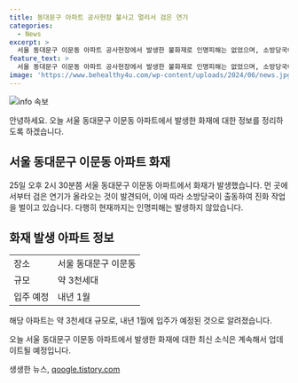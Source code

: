 ```yaml
---
title: 동대문구 아파트 공사현장 불사고 멀리서 검은 연기
categories:
  - News
excerpt: >
  서울 동대문구 이문동 아파트 공사현장에서 발생한 불화재로 인명피해는 없었으며, 소방당국이 진화 작업에 나섰다. 해당 아파트는 약 3천세대 규모로 내년 1월 입주 예정이다. #이문동 #아파트 #화재
feature_text: >
  서울 동대문구 이문동 아파트 공사현장에서 발생한 불화재로 인명피해는 없었으며, 소방당국이 진화 작업에 나섰다. 해당 아파트는 약 3천세대 규모로 내년 1월 입주 예정이다. #이문동 #아파트 #화재
image: 'https://www.behealthy4u.com/wp-content/uploads/2024/06/news.jpg'
---
```


<p><img src="https://www.behealthy4u.com/wp-content/uploads/2024/06/news.jpg" alt="info 속보" /></p>

<p>안녕하세요. 오늘 서울 동대문구 이문동 아파트에서 발생한 화재에 대한 정보를 정리하도록 하겠습니다.</p>

<h2 data-ke-size="size26">서울 동대문구 이문동 아파트 화재</h2>

<p data-ke-size="size16">25일 오후 2시 30분쯤 서울 동대문구 이문동 아파트에서 화재가 발생했습니다. 먼 곳에서부터 검은 연기가 올라오는 것이 발견되어, 이에 따라 소방당국이 출동하여 진화 작업을 벌이고 있습니다. 다행히 현재까지는 인명피해는 발생하지 않았습니다.</p>

<h2 data-ke-size="size26">화재 발생 아파트 정보</h2>

<table>
    <tr>
        <td>장소</td>
        <td>서울 동대문구 이문동</td>
    </tr>
    <tr>
        <td>규모</td>
        <td>약 3천세대</td>
    </tr>
    <tr>
        <td>입주 예정</td>
        <td>내년 1월</td>
    </tr>
</table>

<p data-ke-size="size16">해당 아파트는 약 3천세대 규모로, 내년 1월에 입주가 예정된 것으로 알려졌습니다.</p>

<p>오늘 서울 동대문구 이문동 아파트에서 발생한 화재에 대한 최신 소식은 계속해서 업데이트될 예정입니다.</p>
생생한 뉴스, <a href="https://qoogle.tistory.com" rel="dofollow">qoogle.tistory.com</a>


